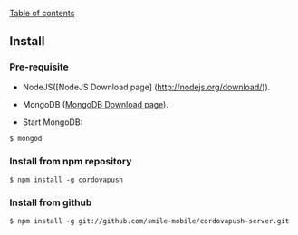 [Table of contents](https://github.com/smile-mobile/cordovapush-server/tree/master/server/docs#table-of-contents)

## Install

### Pre-requisite

+ NodeJS([NodeJS Download page] (http://nodejs.org/download/)).

+ MongoDB ([MongoDB Download page](http://www.mongodb.org/downloads)).

+ Start MongoDB:
```shell
$ mongod
```

### Install from npm repository

```shell
$ npm install -g cordovapush
```

### Install from github

```shell
$ npm install -g git://github.com/smile-mobile/cordovapush-server.git
```
